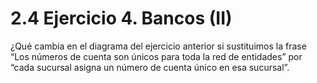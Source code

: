 # 2.4 Ejercicio 4. Bancos (II)

¿Qué cambia en el diagrama del ejercicio anterior si sustituimos la frase “Los números de cuenta
son únicos para toda la red de entidades” por “cada sucursal asigna un número de cuenta único en
esa sucursal”.
